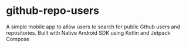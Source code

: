 # github-repo-users

A simple mobile app to allow users to search for public Gthub users and repositories.
Built with Native Android SDK using Kotlin and Jetpack Compose
